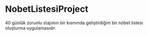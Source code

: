 # NobetListesiProject
40 günlük zorunlu stajımın bir kısmında geliştirdiğim bir nöbet listesi oluşturma uygulamasıdır.
